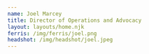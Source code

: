 ```yaml
---
name: Joel Marcey
title: Director of Operations and Advocacy
layout: layouts/home.njk
ferris: /img/ferris/joel.png
headshot: /img/headshot/joel.jpeg
---
```

